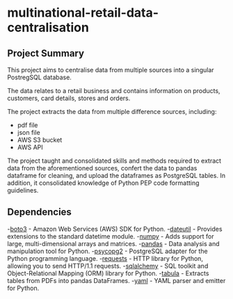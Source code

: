 # multinational-retail-data-centralisation

## Project Summary
This project aims to centralise data from multiple sources into a singular PostregSQL database.

The data relates to a retail business and contains information on products, customers, card details, stores and orders.

The project extracts the data from multiple difference sources, including:
- pdf file
- json file
- AWS S3 bucket
- AWS API

The project taught and consolidated skills and methods required to extract data from the aforementioned sources, confert the data to pandas dataframe for cleaning, and upload the dataframes as PostgreSQL tables. In addition, it consolidated knowledge of Python PEP code formatting guidelines.

## Dependencies
-[boto3](https://aws.amazon.com/sdk-for-python/) - Amazon Web Services (AWS) SDK for Python.
-[dateutil](https://pypi.org/project/python-dateutil/) - Provides extensions to the standard datetime module.
-[numpy](https://numpy.org/) - Adds support for large, multi-dimensional arrays and matrices.
-[pandas](https://pandas.pydata.org/) - Data analysis and manipulation tool for Python.
-[psycopg2](https://www.psycopg.org/docs/) - PostgreSQL adapter for the Python programming language.
-[requests](https://pypi.org/project/requests/) - HTTP library for Python, allowing you to send HTTP/1.1 requests.
-[sqlalchemy](https://www.sqlalchemy.org/) - SQL toolkit and Object-Relational Mapping (ORM) library for Python.
-[tabula](https://tabula-py.readthedocs.io/) - Extracts tables from PDFs into pandas DataFrames.
-[yaml](https://pyyaml.org/wiki/PyYAMLDocumentation) - YAML parser and emitter for Python.
